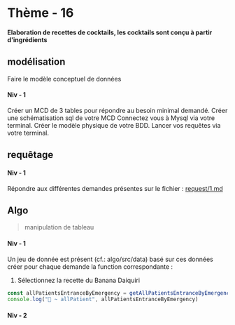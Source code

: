 

# Thème - 16

**Elaboration de recettes de cocktails, les cocktails sont conçu à partir d'ingrédients**


## modélisation
Faire le modèle conceptuel de données
#### Niv - 1

Créer un MCD de 3 tables pour répondre au besoin minimal demandé. 
Créer une schématisation sql de votre MCD
Connectez vous à Mysql via votre terminal.
Créer le modèle physique de votre BDD.
Lancer vos requêtes via votre terminal.

## requêtage 

#### Niv - 1

Répondre aux différentes demandes présentes sur le fichier : [request/1.md](request/1.md)


## Algo 

> manipulation de tableau

#### Niv - 1

Un jeu de donnée est présent (cf.: algo/src/data)
basé sur ces données créer pour chaque demande la function correspondante : 

1. Sélectionnez la recette du Banana Daiquiri
```ts
const allPatientsEntranceByEmergency = getAllPatientsEntranceByEmergency(...)
console.log("🚀 ~ allPatient", allPatientsEntranceByEmergency)
```




#### Niv - 2

